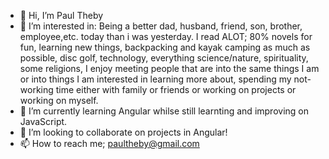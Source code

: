 - 👋 Hi, I’m Paul Theby
- 👀 I’m interested in: Being a better dad, husband, friend, son, brother, employee,etc. today than i was yesterday.  I read ALOT; 80% novels for fun, learning new things, backpacking and kayak camping as much as possible, disc golf, technology, everything science/nature, spirituality, some religions, I enjoy meeting people that are into the same things I am or into things I am interested in learning more about, spending my not-working time either with family or friends or working on projects or working on myself. 
- 🌱 I’m currently learning Angular whilse still learnting and improving on JavaScript. 
- 💞️ I’m looking to collaborate on projects in Angular!
- 📫 How to reach me; paultheby@gmail.com

<!---
Ptheby/Ptheby is a ✨ special ✨ repository because its `README.md` (this file) appears on your GitHub profile.
You can click the Preview link to take a look at your changes.
--->
